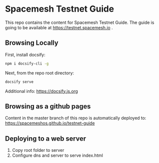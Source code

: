# Spacemesh Testnet Guide

This repo contains the content for Spacemesh Testnet Guide.
The guide is going to be available at https://testnet.spacemesh.io .

##  Browsing Locally

First, install docsify:

```bash
npm i docsify-cli -g
```

Next, from the repo root directory:

```bash
docsify serve
```

Additional info: https://docsify.js.org

## Browsing as a github pages
Content in the master branch of this repo is automatically deployed to:
https://spacemeshos.github.io/testnet-guide

## Deploying to a web server
1. Copy root folder to server
2. Configure dns and server to serve index.html
